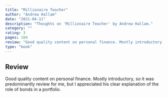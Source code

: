 ```yaml
---
title: "Millionaire Teacher"
author: "Andrew Hallam"
date: "2021-04-11"
description: "Thoughts on 'Millionaire Teacher' by Andrew Hallam."
category: ""
rating: 3
pages: 184
review: "Good quality content on personal finance. Mostly introductory, so it was predominantly review for me, but I appreciated his clear explanation of the role of bonds in a portfolio."
type: "book"
---
```


## Review

Good quality content on personal finance. Mostly introductory, so it was predominantly review for me, but I appreciated his clear explanation of the role of bonds in a portfolio.
